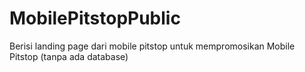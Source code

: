 # MobilePitstopPublic
Berisi landing page dari mobile pitstop untuk mempromosikan Mobile Pitstop (tanpa ada database)
